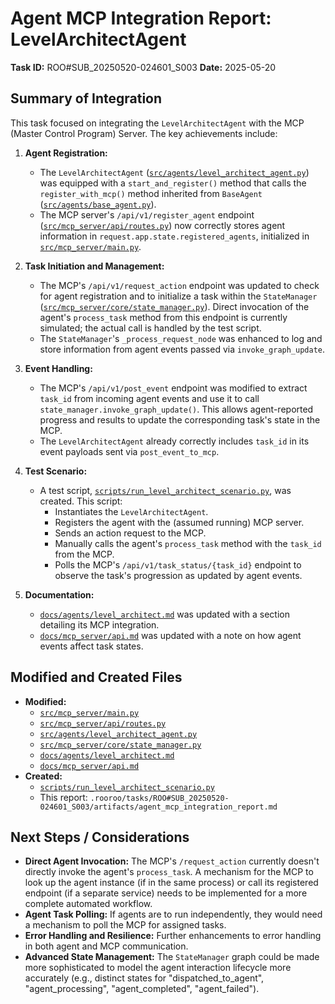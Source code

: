 # Agent MCP Integration Report: LevelArchitectAgent

**Task ID:** ROO#SUB_20250520-024601_S003
**Date:** 2025-05-20

## Summary of Integration

This task focused on integrating the `LevelArchitectAgent` with the MCP (Master Control Program) Server. The key achievements include:

1.  **Agent Registration:**
    *   The `LevelArchitectAgent` ([`src/agents/level_architect_agent.py`](src/agents/level_architect_agent.py:0)) was equipped with a `start_and_register()` method that calls the `register_with_mcp()` method inherited from `BaseAgent` ([`src/agents/base_agent.py`](src/agents/base_agent.py:0)).
    *   The MCP server's `/api/v1/register_agent` endpoint ([`src/mcp_server/api/routes.py`](src/mcp_server/api/routes.py:0)) now correctly stores agent information in `request.app.state.registered_agents`, initialized in [`src/mcp_server/main.py`](src/mcp_server/main.py:0).

2.  **Task Initiation and Management:**
    *   The MCP's `/api/v1/request_action` endpoint was updated to check for agent registration and to initialize a task within the `StateManager` ([`src/mcp_server/core/state_manager.py`](src/mcp_server/core/state_manager.py:0)). Direct invocation of the agent's `process_task` method from this endpoint is currently simulated; the actual call is handled by the test script.
    *   The `StateManager`'s `_process_request_node` was enhanced to log and store information from agent events passed via `invoke_graph_update`.

3.  **Event Handling:**
    *   The MCP's `/api/v1/post_event` endpoint was modified to extract `task_id` from incoming agent events and use it to call `state_manager.invoke_graph_update()`. This allows agent-reported progress and results to update the corresponding task's state in the MCP.
    *   The `LevelArchitectAgent` already correctly includes `task_id` in its event payloads sent via `post_event_to_mcp`.

4.  **Test Scenario:**
    *   A test script, [`scripts/run_level_architect_scenario.py`](scripts/run_level_architect_scenario.py:0), was created. This script:
        *   Instantiates the `LevelArchitectAgent`.
        *   Registers the agent with the (assumed running) MCP server.
        *   Sends an action request to the MCP.
        *   Manually calls the agent's `process_task` method with the `task_id` from the MCP.
        *   Polls the MCP's `/api/v1/task_status/{task_id}` endpoint to observe the task's progression as updated by agent events.

5.  **Documentation:**
    *   [`docs/agents/level_architect.md`](docs/agents/level_architect.md:0) was updated with a section detailing its MCP integration.
    *   [`docs/mcp_server/api.md`](docs/mcp_server/api.md:0) was updated with a note on how agent events affect task states.

## Modified and Created Files

*   **Modified:**
    *   [`src/mcp_server/main.py`](src/mcp_server/main.py:0)
    *   [`src/mcp_server/api/routes.py`](src/mcp_server/api/routes.py:0)
    *   [`src/agents/level_architect_agent.py`](src/agents/level_architect_agent.py:0)
    *   [`src/mcp_server/core/state_manager.py`](src/mcp_server/core/state_manager.py:0)
    *   [`docs/agents/level_architect.md`](docs/agents/level_architect.md:0)
    *   [`docs/mcp_server/api.md`](docs/mcp_server/api.md:0)
*   **Created:**
    *   [`scripts/run_level_architect_scenario.py`](scripts/run_level_architect_scenario.py:0)
    *   This report: `.rooroo/tasks/ROO#SUB_20250520-024601_S003/artifacts/agent_mcp_integration_report.md`

## Next Steps / Considerations

*   **Direct Agent Invocation:** The MCP's `/request_action` currently doesn't directly invoke the agent's `process_task`. A mechanism for the MCP to look up the agent instance (if in the same process) or call its registered endpoint (if a separate service) needs to be implemented for a more complete automated workflow.
*   **Agent Task Polling:** If agents are to run independently, they would need a mechanism to poll the MCP for assigned tasks.
*   **Error Handling and Resilience:** Further enhancements to error handling in both agent and MCP communication.
*   **Advanced State Management:** The `StateManager` graph could be made more sophisticated to model the agent interaction lifecycle more accurately (e.g., distinct states for "dispatched_to_agent", "agent_processing", "agent_completed", "agent_failed").